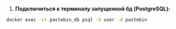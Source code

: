 1. **Подключиться к терминалу запущенной бд (PostgreSQL):**
```bash
docker exec -it pastebin_db psql -U user -d pastebin
```
